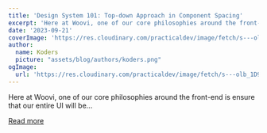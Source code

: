 ```yaml
---
title: 'Design System 101: Top-down Approach in Component Spacing'
excerpt: 'Here at Woovi, one of our core philosophies around the front-end is ensure that our entire UI will be...'
date: '2023-09-21'
coverImage: 'https://res.cloudinary.com/practicaldev/image/fetch/s---olb_1D9--/c_imagga_scale,f_auto,fl_progressive,h_420,q_auto,w_1000/https://dev-to-uploads.s3.amazonaws.com/uploads/articles/wldkxsnmqz9evb58i2o5.jpg'
author:
  name: Koders
  picture: "assets/blog/authors/koders.png"
ogImage:
  url: 'https://res.cloudinary.com/practicaldev/image/fetch/s---olb_1D9--/c_imagga_scale,f_auto,fl_progressive,h_420,q_auto,w_1000/https://dev-to-uploads.s3.amazonaws.com/uploads/articles/wldkxsnmqz9evb58i2o5.jpg'
---
```


Here at Woovi, one of our core philosophies around the front-end is ensure that our entire UI will be...

[Read more](https://dev.to/woovi/design-system-101-top-down-approach-in-component-spacing-281m)
